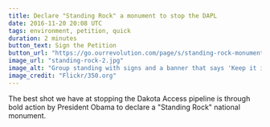 ```yaml
---
title: Declare "Standing Rock" a monument to stop the DAPL
date: 2016-11-20 20:08 UTC
tags: environment, petition, quick
duration: 2 minutes
button_text: Sign the Petition
button_url: "https://go.ourrevolution.com/page/s/standing-rock-monument"
image_url: "standing-rock-2.jpg"
image_alt: "Group standing with signs and a banner that says 'Keep it in the ground'"
image_credit: "Flickr/350.org"
---
```


The best shot we have at stopping the Dakota Access pipeline is through bold
action by President Obama to declare a "Standing Rock" national monument.
